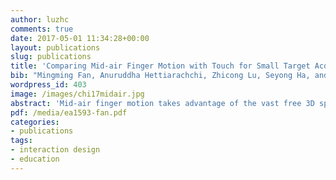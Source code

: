 ```yaml
---
author: luzhc
comments: true
date: 2017-05-01 11:34:28+00:00
layout: publications
slug: publications
title: 'Comparing Mid-air Finger Motion with Touch for Small Target Acquisition on Wearable Devices'
bib: "Mingming Fan, Anuruddha Hettiarachchi, Zhicong Lu, Seyong Ha, and Priyank Gupta. 2017. In Proceedings of the 2017 CHI Conference Extended Abstracts on Human Factors in Computing Systems (CHI EA '17). ACM, New York, NY, USA, 1593-1600."
wordpress_id: 403
image: /images/chi17midair.jpg
abstract: 'Mid-air finger motion takes advantage of the vast free 3D space around a device for input. Although previous research has compared mid-air finger motion with touch for mobile and large interactive surfaces, little is known about their performance for small target acquisition on ultra-small screen devices. In this paper, we empirically study the performance of mid-air finger motion and touch as input techniques for small target acquisition on smartwatches with 16 participants. Results show that mid-air finger motion can be as fast as touch but has significantly fewer errors. No statistically significant difference has been found in either mental or physical demand while using two techniques, but mid-air finger motion technique is perceived to have better performance with less frustration compared with touch.'
pdf: /media/ea1593-fan.pdf
categories:
- publications
tags:
- interaction design
- education
---
```

